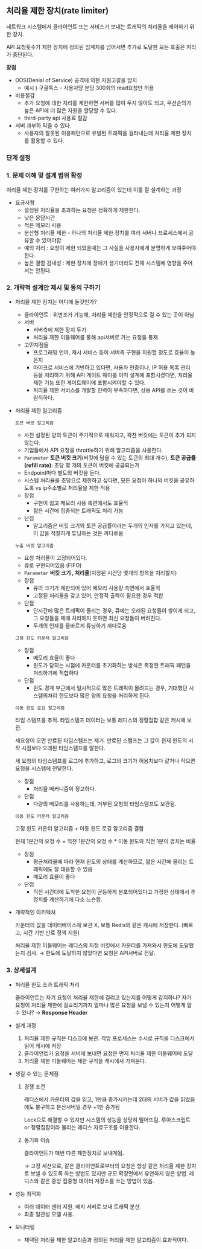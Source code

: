 ## 처리율 제한 장치(rate limiter)

네트워크 시스템에서 클라이언트 또는 서비스가 보내는 트래픽의 처리율을 제어하기 위한 장치.

API 요청횟수가 제한 장치에 정의된 임계치를 넘어서면 추가로 도달한 모든 호출은 처리가 중단된다.

**장점**

- DOS(Denial of Service) 공격에 의한 자원고갈을 방지
    - 예시 ) 구글독스 - 사용자당 분당 300회의 read요청만 허용
- 비용절감
    - 추가 요청에 대한 처리를 제한하면 서버를 많이 두지 않아도 되고, 우선순의가 높은 API에 더 많은 자원을 할당할 수 있다.
    - third-party api 사용료 절감
- 서버 과부하 막을 수 있다.
    - 사용자의 잘못된 이용패턴으로 유발된 트래픽을 걸러내는데 처리율 제한 장치를 활용할 수 있다.

### 단계 설정

### **1. 문제 이해 및 설계 범위 확정**

처리율 제한 장치를 구현하는 여러가지 알고리즘이 있는데 이를 잘 설계하는 과정

- 요규사항
    - 설정된 처리율을 초과하는 요청은 정확하게 제한한다.
    - 낮은 응답시간
    - 적은 메모리 사용
    - 분산형 처리율 제한 - 하나의 처리율 제한 장치를 여러 서버나 프로세스에서 공유할 수 있어야함
    - 예외 처리 : 요청이 제한 되었을때는 그 사실을 사용자에게 분명하게 보여주어야한다.
    - 높은 결함 감내성 : 제한 장치에 장애가 생기더라도 전체 시스템에 영향을 주어서는 안된다.


### 2. **개략적 설계안 제시 및 동의 구하기**

- 처리율 제한 장치는 어디에 둘것인가?
    - 클라이언트 : 위변조가 가능해, 처리율 제한을 안정적으로 걸 수 있는 곳이 아님
    - 서버
        - 서버측에 제한 장치 두기
        - 처리율 제한 미들웨어를 통해 api서버로 가는 요청을 통제
    - 고민지점들
        - 프로그래밍 언어, 캐시 서비스 등이 서버측 구현을 지원할 정도로 효율이 높은지
        - 마이크로 서비스에 기반하고 있다면, 사용자 인증이나, IP 허용 목록 관리 등을 처리하기 위해 API 게이트 웨이를 이미 설계에 포함시켰다면, 처리율 제한 기능 또한 게이트웨이에 포함시켜야할 수 있다.
        - 처리율 제한 서비스를 개발할 인력이 부족하다면, 상용 API를 쓰는 것이 바람직하다.
- 처리율 제한 알고리즘

  `토큰 버킷 알고리즘`

    - 사전 설정된 양의 토큰이 주기적으로 채워지고, 꽉찬 버킷에는 토큰이 추가 되지 않는다.
    - 기업들에서 API 요청을 throttle하기 위해 알고리즘을 사용한다.
    - `Parameter` **토큰 버킷 크기**(버킷에 담을 수 있는 토큰의 최대 개수), **토큰 공급률(refill rate)**: 초당 몇 개의 토큰이 버킷에 공급되는가
    - Endpoint마다 별도의 버킷을 둔다.
    - 시스템 처리율을 초당으로 제한하고 싶다면, 모든 요청이 하나의 버킷을 공유하도록 vs ip주소별로 처리율을 제한 적용
    - 장점
        - 구현이 쉽고 메모리 사용 측면에서도 효율적
        - 짧은 시간에 집중되는 트래픽도 처리 가능
    - 단점
        - 알고리즘은 버킷 크기와 토큰 공급률이라는 두개의 인자를 가지고 있는데, 이 값을 적절하게 튜닝하는 것은 까다로움

  `누출 버킷 알고리즘`

    - 요청 처리율이 고정되어있다.
    - 큐로 구현되어있음 (FIFO)
    - `Parameter` **버킷 크기 , 처리율**(지정된 시간당 몇개의 항목을 처리할지)
    - 장점
        - 큐의 크기가 제한되어 있어 메모리 사용량 측면에서 효율적
        - 고정된 처리율을 갖고 있어, 안정적 출력이 필요한 경우 적합
    - 단점
        - 단시간에 많은 트래픽이 몰리는 경우, 큐에는 오래된 요청들이 쌓이게 되고, 그 요청들을 제때 처리하지 못하면 최신 요청들이 버려진다.
        - 두개의 인자를 올바르게 튜닝하기 까다로움

  `고정 윈도 카운터 알고리즘`

    - 장점
        - 메모리 효율이 좋다
        - 윈도가 닫히는 시점에 카운터를 초기화하는 방식은 특정한 트래픽 패턴을 처리하기에 적합하다
    - 단점
        - 윈도 경계 부근에서 일시적으로 많은 트래픽이 몰려드는 경우, 기대했던 시스템의처리 한도보다 많은 양의 요청을 처리하게 된다.

  `이동 윈도 로깅 알고리즘`

  타임 스탬프를 추적. 타임스탬프 데이터는 보통 레디스의 정렬집합 같은 캐시에 보관.

  새요청이 오면 만료된 타임스탬프는 제거. 만료된 스탬프는 그 값이 현재 윈도의 시작 시점보다 오래된 타임스탬프를 말한다.

  새 요청의 타임스탬프를 로그에 추가하고, 로그의 크기가 허용치보다 같거나 작으면 요청을 시스템에 전달한다.

    - 장점
        - 처리율 메커니즘이 정교하다.
    - 단점
        - 다량의 메모리를 사용하는데, 거부된 요청의 타임스탬프도 보관됨.

  `이동 윈도 카운터 알고리즘`

  고정 윈도 카운터 알고리즘 + 이동 윈도 로깅 알고리즘 결합

  현재 1분간의 요청 수 + 직전 1분간의 요청 수 * 이동 윈도와 직전 1분이 겹치는 비율

    - 장점
        - 평균처리율에 따라 현재 윈도의 상태를 계산하므로, 짧은 시간에 몰리는 트래픽에도 잘 대응할 수 있음
        - 메모리 효율이 좋다
    - 단점
        - 직전 시간대에 도착한 요청이 균등하게 분포되어있다고 가정한 상태에서 추정치를 계산하기에 다소 느슨함.
- 개략적인 아키텍처

  카운터의 값을 데이터베이스에 보관 X, 보통 Redis와 같은 캐시에 저장한다. (빠르고, 시간 기반 만료 정책 지원)

  처리율 제한 미들웨어는 레디스의 지정 버킷에서 카운터를 가져와서 한도에 도달했는지 검사. → 한도에 도달하지 않았다면 요청은 API서버로 전달.


### 3. **상세설계**

- 처리율 한도 초과 트래픽 처리

  클라이언트는 자기 요청이 처리율 제한에 걸리고 있는지를 어떻게 감지하나? 자기 요청이 처리율 제한에 걸ㄹ리기까지 얼마나 많은 요청을 보낼 수 있는지 어떻게 알 수 있나? → **Response Header**

- 설계 과정
    1. 처리율 제한 규칙은 디스크에 보관. 작업 프로세스는 수시로 규칙을 디스크에서 읽어 캐시에 저장
    2. 클라이언트가 요청을 서버에 보내면 요청은 먼저 처리율 제한 미들웨어에 도달
    3. 처리율 제한 미들웨어는 제한 규칙을 캐시에서 가져온다.
- 생길 수 있는 문제점
    1. 경쟁 조건

       레디스에서 카운터의 값을 읽고, 1만큼 증가시키는데 2대의 서버가 값을 읽었음에도 불구하고 분산서버일 경우 +1만 증가됨

       Lock으로 해결할 수 있지만 시스템의 성능을 상당히 떨어뜨림. 루아스크립트 or 정렬집합이라 불리는 레디스 자료구조를 이용한다.

    2. 동기화 이슈

       클라이언트가 매번 다른 제한장치로 보내게됨.

       → 고정 세션으로, 같은 클라이언트로부터의 요청은 항상 같은 처리율 제한 장치로 보낼 수 있도록 하는 방법도 있지만 규모 확장면에서 유연하지 않은 방법. 레디스와 같은 중앙 집중형 데이터 저장소를 쓰는 방법이 있음.

- 성능 최적화
    - 여러 데이터 센터 지원. 에지 서버로 보내 트래픽 분산.
    - 최종 일관성 모델 사용.
- 모니터링
    - 채택된 처리율 제한 알고리즘과 정의된 처리율 제한 알고리즘이 효과적이다.